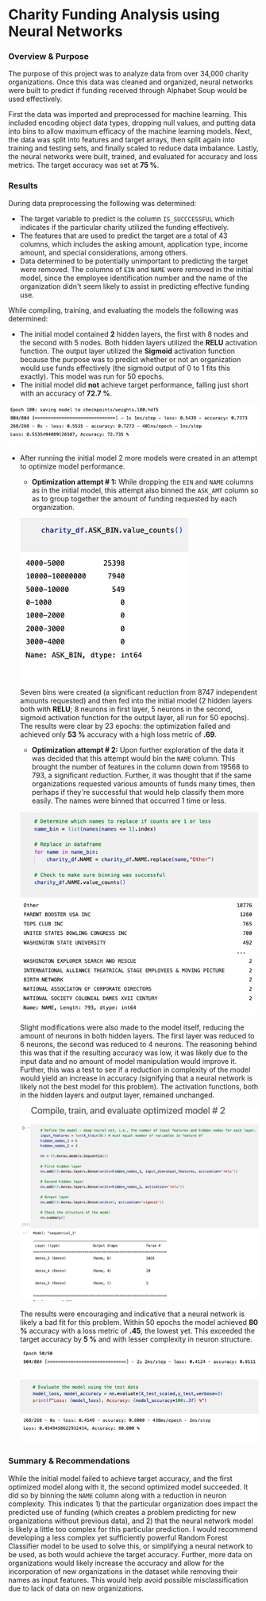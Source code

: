 # Charity Funding Analysis using Neural Networks

### Overview & Purpose
The purpose of this project was to analyze data from over 34,000 charity organizations. Once this data was cleaned and organized, neural networks were built to predict if funding received through Alphabet Soup would be used effectively.

First the data was imported and preprocessed for machine learning. This included encoding object data types, dropping null values, and putting data into bins to allow maximum efficacy of the machine learning models. Next, the data was split into features and target arrays, then split again into training and testing sets, and finally scaled to reduce data imbalance. Lastly, the neural networks were built, trained, and evaluated for accuracy and loss metrics. The target accuracy was set at **75 %**.

### Results
During data preprocessing the following was determined:
- The target variable to predict is the column `IS_SUCCCESSFUL` which indicates if the particular charity utilized the funding effectively.
- The features that are used to predict the target are a total of 43 columns, which includes the asking amount, application type, income amount, and special considerations, among others.
- Data determined to be potentially unimportant to predicting the target were removed. The columns of `EIN` and `NAME` were removed in the initial model, since the employee identification number and the name of the organization didn't seem likely to assist in predicting effective funding use.

While compiling, training, and evaluating the models the following was determined:
- The initial model contained **2** hidden layers, the first with 8 nodes and the second with 5 nodes. Both hidden layers utilized the **RELU** activation function. The output layer utilized the **Sigmoid** activation function because the purpose was to predict whether or not an organization would use funds effectively (the sigmoid output of 0 to 1 fits this exactly). This model was run for 50 epochs.
- The initial model did **not** achieve target performance, falling just short with an accuracy of **72.7 %**.

![initial_model](https://github.com/conorwhanson/Neural_Network_Charity_Analysis/blob/main/resources/initial_model.png)

- After running the initial model 2 more models were created in an attempt to optimize model performance.
    - **Optimization attempt # 1:** While dropping the `EIN` and `NAME` columns as in the initial model, this attempt also binned the `ASK_AMT` column so as to group together the amount of funding requested by each organization. 
    
    ![ask_bins](https://github.com/conorwhanson/Neural_Network_Charity_Analysis/blob/main/resources/ask_bins.png)
    
    Seven bins were created (a significant reduction from 8747 independent amounts requested) and then fed into the initial model (2 hidden layers both with **RELU**; 8 neurons in first layer, 5 neurons in the second, sigmoid activation function for the output layer, all run for 50 epochs). The results were clear by 23 epochs: the optimization failed and achieved only **53 %** accuracy with a high loss metric of **.69**.

    - **Optimization attempt # 2:** Upon further exploration of the data it was decided that this attempt would bin the `NAME` column. This brought the number of features in the column down from 19568 to 793, a significant reduction. Further, it was thought that if the same organizations requested various amounts of funds many times, then perhaps if they're successful that would help classify them more easily. The names were binned that occurred 1 time or less.

    ![name_bins](https://github.com/conorwhanson/Neural_Network_Charity_Analysis/blob/main/resources/names_list.png)

    Slight modifications were also made to the model itself, reducing the amount of neurons in both hidden layers. The first layer was reduced to 6 neurons, the second was reduced to 4 neurons. The reasoning behind this was that if the resulting accuracy was low, it was likely due to the input data and no amount of model manipulation would improve it. Further, this was a test to see if a reduction in complexity of the model would yield an increase in accuracy (signifying that a neural network is likely not the best model for this problem). The activation functions, both in the hidden layers and output layer, remained unchanged.

    ![opt_model_2_structure](https://github.com/conorwhanson/Neural_Network_Charity_Analysis/blob/main/resources/optimized_model_2.png)

    The results were encouraging and indicative that a neural network is likely a bad fit for this problem. Within 50 epochs the model achieved **80 %** accuracy with a loss metric of **.45**, the lowest yet. This exceeded the target accuracy by **5 %** and with lesser complexity in neuron structure.

    ![opt_model_eval](https://github.com/conorwhanson/Neural_Network_Charity_Analysis/blob/main/resources/optimization_model_2.png)

### Summary & Recommendations

While the initial model failed to achieve target accuracy, and the first optimized model along with it, the second optimized model succeeded. It did so by binning the `NAME` column along with a reduction in neuron complexity. This indicates 1) that the particular organization does impact the predicted use of funding (which creates a problem predicting for new organizations without previous data), and 2) that the neural network model is likely a little too complex for this particular prediction. I would recommend developing a less complex yet sufficiently powerful Random Forest Classifier model to be used to solve this, or simplifying a neural network to be used, as both would achieve the target accuracy. Further, more data on organizations would likely increase the accuracy and allow for the incorporation of new organizations in the dataset while removing their names as input features. This would help avoid possible misclassification due to lack of data on new organizations.